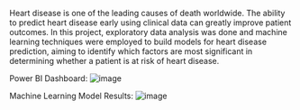 Heart disease is one of the leading causes of death worldwide. 
The ability to predict heart disease early using clinical data can greatly improve patient outcomes. 
In this project, exploratory data analysis was done and machine learning techniques were employed to build models for heart disease prediction, aiming to identify which factors are most significant in determining whether a patient is at risk of heart disease.

Power BI Dashboard: 
![image](https://github.com/user-attachments/assets/696a00d5-a0fb-45bc-b4aa-0831c28efc9d)

Machine Learning Model Results:
![image](https://github.com/user-attachments/assets/6827726b-5851-46c9-a9c8-fb701fdacbef)


